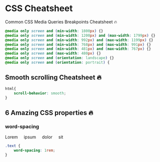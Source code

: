 # CSS Cheatsheet 
Common CSS Media Queries Breakpoints Cheatsheet 🔥

```css
@media only screen and (min-width: 1800px) {}
@media only screen and (min-width: 1200px) and (max-width: 1799px) {}
@media only screen and (min-width: 992px) and (max-width: 1199px) {}
@media only screen and (min-width: 768px) and (max-width: 991px) {}
@media only screen and (min-width: 481px) and (max-width: 767px) {}
@media only screen and (max-width: 480px) {}
@media only screen and (orientation: landscape) {}
@media only screen and (orientation: portrait) {
```


## Smooth scrolling Cheatsheet 🔥
```css
html{
    scroll-behavior: smooth;
}
```

## 6 Amazing CSS properties 🔥
### word-spacing
<p style="word-spacing: 1rem;">Lorem ipsum dolor sit</p>

```css
.text {
    word-spacing: 1rem;
}
```
